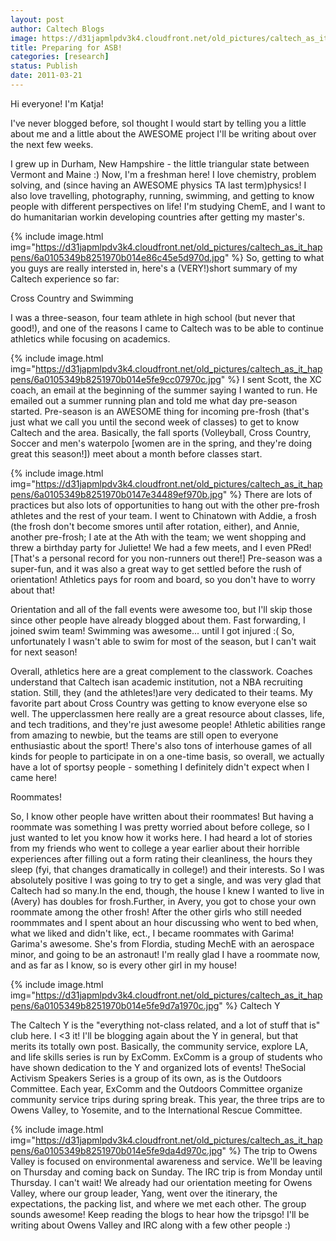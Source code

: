 ```yaml
---
layout: post
author: Caltech Blogs
image: https://d31japmlpdv3k4.cloudfront.net/old_pictures/caltech_as_it_happens/6a0105349b8251970b014e5fe9b7e1970c.jpg
title: Preparing for ASB! 
categories: [research]
status: Publish
date: 2011-03-21
---
```



Hi everyone! I'm Katja!

I've never blogged before, soI thought I would start by telling you a little about me and a little about the AWESOME project I'll be writing about over the next few weeks.

I grew up in Durham, New Hampshire - the little triangular state between Vermont and Maine :) Now, I'm a freshman here! I love chemistry, problem solving, and (since having an AWESOME physics TA last term)physics! I also love travelling, photography, running, swimming, and getting to know people with different perspectives on life! I'm studying ChemE, and I want to do humanitarian workin developing countries after getting my master's.


{% include image.html img="https://d31japmlpdv3k4.cloudfront.net/old_pictures/caltech_as_it_happens/6a0105349b8251970b014e86c45e5d970d.jpg" %}
So, getting to what you guys are really intersted in, here's a (VERY!)short summary of my Caltech experience so far:

Cross Country and Swimming

I was a three-season, four team athlete in high school (but never that good!), and one of the reasons I came to Caltech was to be able to continue athletics while focusing on academics.


{% include image.html img="https://d31japmlpdv3k4.cloudfront.net/old_pictures/caltech_as_it_happens/6a0105349b8251970b014e5fe9cc07970c.jpg" %}
I sent Scott, the XC coach, an email at the beginning of the summer saying I wanted to run. He emailed out a summer running plan and told me what day pre-season started. Pre-season is an AWESOME thing for incoming pre-frosh (that's just what we call you until the second week of classes) to get to know Caltech and the area. Basically, the fall sports (Volleyball, Cross Country, Soccer and men's waterpolo [women are in the spring, and they're doing great this season!]) meet about a month before classes start.


{% include image.html img="https://d31japmlpdv3k4.cloudfront.net/old_pictures/caltech_as_it_happens/6a0105349b8251970b0147e34489ef970b.jpg" %}
There are lots of practices but also lots of opportunities to hang out with the other pre-frosh athletes and the rest of your team. I went to Chinatown with Addie, a frosh (the frosh don't become smores until after rotation, either), and Annie, another pre-frosh; I ate at the Ath with the team; we went shopping and threw a birthday party for Juliette! We had a few meets, and I even PRed! [That's a personal record for you non-runners out there!] Pre-season was a super-fun, and it was also a great way to get settled before the rush of orientation! Athletics pays for room and board, so you don't have to worry about that!

Orientation and all of the fall events were awesome too, but I'll skip those since other people have already blogged about them. Fast forwarding, I joined swim team! Swimming was awesome... until I got injured :( So, unfortunately I wasn't able to swim for most of the season, but I can't wait for next season!

Overall, athletics here are a great complement to the classwork. Coaches understand that Caltech isan academic institution, not a NBA recruiting station. Still, they (and the athletes!)are very dedicated to their teams. My favorite part about Cross Country was getting to know everyone else so well. The upperclassmen here really are a great resource about classes, life, and tech traditions, and they're just awesome people! Athletic abilities range from amazing to newbie, but the teams are still open to everyone enthusiastic about the sport! There's also tons of interhouse games of all kinds for people to participate in on a one-time basis, so overall, we actually have a lot of sportsy people - something I definitely didn't expect when I came here!

Roommates!

So, I know other people have written about their roommates! But having a roommate was something I was pretty worried about before college, so I just wanted to let you know how it works here. I had heard a lot of stories from my friends who went to college a year earlier about their horrible experiences after filling out a form rating their cleanliness, the hours they sleep (fyi, that changes dramatically in college!) and their interests. So I was absolutely positive I was going to try to get a single, and was very glad that Caltech had so many.In the end, though, the house I knew I wanted to live in (Avery) has doubles for frosh.Further, in Avery, you got to chose your own roommate among the other frosh! After the other girls who still needed roommmates and I spent about an hour discussing who went to bed when, what we liked and didn't like, ect., I became roommates with Garima! Garima's awesome. She's from Flordia, studing MechE with an aerospace minor, and going to be an astronaut! I'm really glad I have a roommate now, and as far as I know, so is every other girl in my house!

{% include image.html img="https://d31japmlpdv3k4.cloudfront.net/old_pictures/caltech_as_it_happens/6a0105349b8251970b014e5fe9d7a1970c.jpg" %}
Caltech Y

The Caltech Y is the "everything not-class related, and a lot of stuff that is" club here. I &lt;3 it! I'll be blogging again about the Y in general, but that merits its totally own post. Basically, the community service, explore LA, and life skills series is run by ExComm. ExComm is a group of students who have shown dedication to the Y and organized lots of events! TheSocial Activism Speakers Series is a group of its own, as is the Outdoors Committee. Each year, ExComm and the Outdoors Committee organize community service trips during spring break. This year, the three trips are to Owens Valley, to Yosemite, and to the International Rescue Committee.


{% include image.html img="https://d31japmlpdv3k4.cloudfront.net/old_pictures/caltech_as_it_happens/6a0105349b8251970b014e5fe9da4d970c.jpg" %}
The trip to Owens Valley is focused on environmental awareness and service. We'll be leaving on Thursday and coming back on Sunday. The IRC trip is from Monday until Thursday. I can't wait! We already had our orientation meeting for Owens Valley, where our group leader, Yang, went over the itinerary, the expectations, the packing list, and where we met each other. The group sounds awesome! Keep reading the blogs to hear how the tripsgo! I'll be writing about Owens Valley and IRC along with a few other people :)

